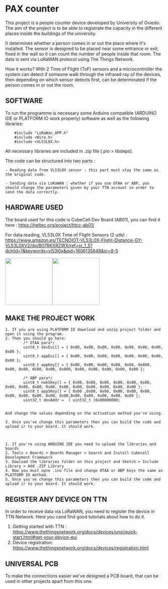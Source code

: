 # PAX counter


This project is a people counter device developed by University of Oviedo. The aim of the project is to be able to registrate the capacity in the different places inside the buildings of the university.


It determines whether a person comes in or out the place where it's installed. The sensor is designed to be placed near some entrance or exit, fixed in the wall so it can count the number of people inside that room. The data is sent via LoRaWAN protocol using The Things Network.

How it works?  With 2 Time of Flight (ToF) sensors and a microcontroller the system can detect if someone walk through the infrared ray of the devices, then depending on which sensor detects first, can be determinated if the person comes in or out the room.

## SOFTWARE

To run the programme is necessary some Arduino compatible (ARDUINO IDE or PLATFORM IO work properly) software as well as the following libraries:

		#include "LoRaWan_APP.h"
		#include <Wire.h>
		#include <VL53L0X.h>
		
All necessary libraries are included in .zip file (.pio > libdeps).


The code can be structured into two parts :

	- Reading data from VL53L0X sensor : this part must stay the same as the original code.

	- Sending data via LoRaWAN : whether if you use OTAA or ABP, you should change the parameters given by your TTN account in order to send the data correctly.  
	
## HARDWARE USED	
	
The board used for this code is CubeCell Dev Board (AB01), you can find it here : https://heltec.org/project/htcc-ab01/

For data reading, VL53L0X Time of Flight Sensors (2 uds) : https://www.amazon.es/TECNOIOT-VL53L0X-Flight-Distance-GY-VL53L0XV2/dp/B07RKXRZWX/ref=sr_1_5?dchild=1&keywords=vl53l0x&qid=1606135848&sr=8-5

<img src="https://heltec.org/wp-content/uploads/2020/04/board002.png" width="150" height="150"/><img src="https://naylampmechatronics.com/1620-large_default/sensor-vl53l0x-de-tof.jpg" width="150" height="150"/>







## MAKE THE PROJECT WORK

	1. If you are using PLATFORM IO download and unzip project folder and open it using the program.
	2. Then you should go here:
			/* OTAA para*/
			uint8_t devEui[] = { 0x00, 0x00, 0x00, 0x00, 0x00, 0x00, 0x00, 0x00 };
			uint8_t appEui[] = { 0x00, 0x00, 0x00, 0x00, 0x00, 0x00, 0x00, 0x00 };
			uint8_t appKey[] = { 0x00, 0x00, 0x00, 0x00, 0x00, 0x800, 0x00, 0x00, 0x00, 0x00, 0x800, 0x00, 0x00, 0x00, 0x00, 0x00 };

			/* ABP para*/
			uint8_t nwkSKey[] = { 0x00, 0x00, 0x00, 0x00, 0x00, 0x00, 0x00, 0x00, 0x00, 0x00, 0x00, 0x00, 0x00, 0x00, 0x00, 0x00 };
			uint8_t appSKey[] = { 0x00 ,0x00, 0x00, 0x00, 0x00, 0x00, 0x00, 0x00, 0x00, 0x00, 0x00,0x00, 0x00, 0x00, 0x00, 0x00 };
			uint32_t devAddr =  ( uint32_t )0x00000000;
		
			
	And change the values depending on the activation method you're using.
	
	3. Once you've change this parameters then you can build the code and upload ir to your board. It should work.



	1. If you're using ARDUINO IDE you need to upload the libraries and boards
	2. Tools > Boards > Boards Manager > Search and Install Cubecell Development Framework
	3. Dowload the libraries folder on this project and Sketch > Include Library > Add .ZIP Library
	4. Now you must opne .ino file and change OTAA or ABP keys the same as PLATFORM IO method.
	5. Once you've change this parameters then you can build the code and upload ir to your board. It should work.


## REGISTER ANY DEVICE ON TTN

In order to receive data via LoRaWAN, you need to register the device in TTN Network. Here you cand find good tutorials about how to do it.

1. Getting started with TTN : https://www.thethingsnetwork.org/docs/devices/uno/quick-start.html#get-your-device-eui
2. Device registration: https://www.thethingsnetwork.org/docs/devices/registration.html

## UNIVERSAL PCB

To make the connections easier we've designed a PCB board, that can be used in other projects apart from this one.
